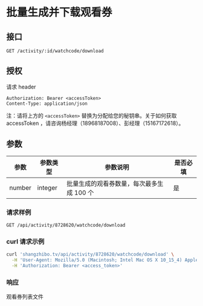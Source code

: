 # 批量生成并下载观看券

## 接口

```http
GET /activity/:id/watchcode/download
```

## 授权

请求 header

```http
Authorization: Bearer <accessToken>
Content-Type: application/json
```

注：请将上方的 `<accessToken>` 替换为分配给您的秘钥串。关于如何获取 accessToken ，请咨询杨经理（18968187008）、彭经理（15167172618）。

## 参数

| 参数   | 参数类型 | 参数说明                                  | 是否必填 |
| ------ | -------- | ----------------------------------------- | -------- |
| number | integer  | 批量生成的观看券数量，每次最多生成 100 个 | 是       |

### 请求样例

```http
GET /api/activity/8728620/watchcode/download
```

### curl 请求示例

```bash
curl 'shangzhibo.tv/api/activity/8728620/watchcode/download' \
  -H 'User-Agent: Mozilla/5.0 (Macintosh; Intel Mac OS X 10_15_4) AppleWebKit/537.36 (KHTML, like Gecko) Chrome/83.0.4103.61 Safari/537.36' \
  -H 'Authorization: Bearer <access_token>'
```

### 响应

观看券列表文件
